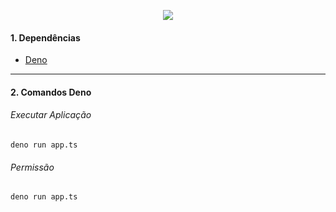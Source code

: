 <p align="center"><img src="https://upload.wikimedia.org/wikipedia/commons/8/84/Deno.svg"></p>
    
#### 1.  Dependências
- [Deno](https://deno.land/#installation)
------------

#### 2.  Comandos Deno
###### Executar Aplicação
```shell
deno run app.ts
```
###### Permissão 
```shell
deno run app.ts
```